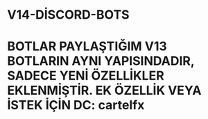 # V14-DİSCORD-BOTS


# BOTLAR PAYLAŞTIĞIM V13 BOTLARIN AYNI YAPISINDADIR, SADECE YENİ ÖZELLİKLER EKLENMİŞTİR. EK ÖZELLİK VEYA İSTEK İÇİN DC: cartelfx
